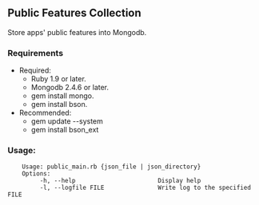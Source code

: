 ## Public Features Collection
Store apps' public features into Mongodb.
### Requirements
* Required:
  * Ruby 1.9 or later.
  * Mongodb 2.4.6 or later.
  * gem install mongo.
  * gem install bson.
* Recommended:
  * gem update --system
  * gem install bson_ext
### Usage:
```
    Usage: public_main.rb {json_file | json_directory}
    Options: 
         -h, --help                       Display help
         -l, --logfile FILE               Write log to the specified FILE
```